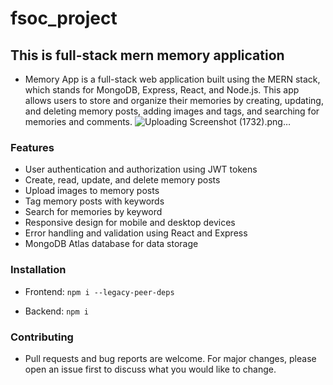 # fsoc_project

## This is full-stack mern memory application

- Memory App is a full-stack web application built using the MERN stack, which stands for MongoDB, Express, React, and Node.js. This app allows users to store and organize their memories by creating, updating, and deleting memory posts, adding images and tags, and searching for memories and comments.
![Uploading Screenshot (1732).png…]()

### Features

- User authentication and authorization using JWT tokens
- Create, read, update, and delete memory posts
- Upload images to memory posts
- Tag memory posts with keywords
- Search for memories by keyword
- Responsive design for mobile and desktop devices
- Error handling and validation using React and Express
- MongoDB Atlas database for data storage

### Installation

- Frontend: 
``` npm i --legacy-peer-deps ```

- Backend:
``` npm i ```

### Contributing

- Pull requests and bug reports are welcome. For major changes, please open an issue first to discuss what you would like to change.
